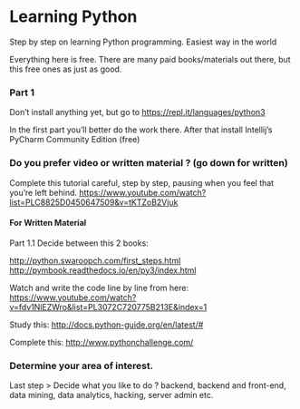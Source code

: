 # Learning Python

Step by step on learning Python programming. Easiest way in the world

Everything here is free. There are many paid books/materials out there, but this free ones as just as good.


### Part 1

Don’t install anything yet, but go to
https://repl.it/languages/python3

In the first part you’ll better do the work there.
After that install Intellij’s PyCharm Community Edition (free)

### Do you prefer video or written material ? (go down for written)


 Complete this tutorial careful, step by step, pausing when you feel that you’re left behind.
https://www.youtube.com/watch?list=PLC8825D0450647509&v=tKTZoB2Vjuk


#### For Written Material

Part 1.1 Decide between this 2 books:

http://python.swaroopch.com/first_steps.html
http://pymbook.readthedocs.io/en/py3/index.html


Watch and write the code line by line from here:
https://www.youtube.com/watch?v=fdv1NlEZWro&list=PL3072C720775B213E&index=1

Study this: http://docs.python-guide.org/en/latest/#

Complete this: http://www.pythonchallenge.com/

### Determine your area of interest.

Last step > Decide what you like to do ? backend, backend and front-end, data mining, data analytics, hacking, server admin etc.


